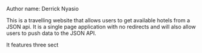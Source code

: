 Author name: Derrick Nyasio

This is a travelling website that allows users to get available hotels from a JSON api. It is a single page application with no redirects and will also allow users to push data to the JSON API.

It features three sect